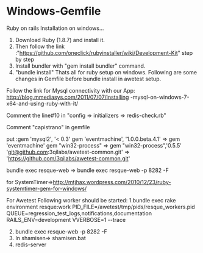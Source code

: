Windows-Gemfile
===============
Ruby on rails Installation on windows...

1. Download Ruby (1.8.7) and install it.
2. Then follow the link :"https://github.com/oneclick/rubyinstaller/wiki/Development-Kit" step by step
3. Install bundler with "gem install bundler" command.
4. "bundle install" Thats all for ruby setup on windows. Following are some changes in Gemfile before bundle install in awetest setup. 

Follow the link for Mysql connectivity with our App: http://blog.mmediasys.com/2011/07/07/installing
-mysql-on-windows-7-x64-and-using-ruby-with-it/

Comment the line#10 in "config => initializers => redis-check.rb"

Comment "capistrano" in gemfile

put :gem 'mysql2', '< 0.3'
gem 'eventmachine', '1.0.0.beta.4.1' => gem 'eventmachine'
gem "win32-process" =>  gem "win32-process",'0.5.5'
'git@github.com:3qilabs/awetest-common.git' => 'https://github.com/3qilabs/awetest-common.git'



bundle exec resque-web => bundle exec resque-web -p 8282 -F


for SystemTimer=>http://mtjhax.wordpress.com/2010/12/23/ruby-systemtimer-gem-for-windows/

For Awetest Following worker should be started: 1.bundle exec rake environment resque:work PID_FILE=/awetest/tmp/pids/resque_workers.pid QUEUE=regression_test_logs,notifications,documentation RAILS_ENV=development VVERBOSE=1 --trace


2. bundle exec resque-web -p 8282 -F
3. In shamisen=> shamisen.bat
4. redis-server
